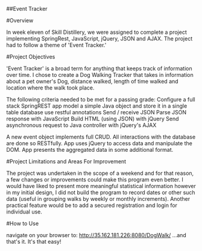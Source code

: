 ##Event Tracker

#Overview

In week eleven of Skill Distillery, we were assigned to complete a project implementing SpringRest, JavaScript, jQuery, JSON and AJAX. The project had to follow a theme of 'Event Tracker.'

#Project Objectives

'Event Tracker' is a broad term for anything that keeps track of information over time. I chose to create a Dog Walking Tracker that takes in information about a pet owner's Dog, distance walked, length of time walked and location where the walk took place.


The following criteria needed to be met for a passing grade:
Configure a full stack SpringREST app
model a simple Java object and store it in a single table database
use restful annotations
Send / receive JSON
Parse JSON response with JavaScript
Build HTML (using JSON) with jQuery
Send asynchronous request to Java controller with jQuery's AJAX


A new event object implements full CRUD.
All interactions with the database are done so RESTfully.
App uses jQuery to access data and manipulate the DOM.
App presents the aggregated data in some additional format.

#Project Limitations and Areas For Improvement

The project was undertaken in the scope of a weekend and for that reason, a few changes or improvements could make this program even better. I would have liked to present more meaningful statistical information however in my initial design, I did not build the program to record dates or other such data (useful in grouping walks by weekly or monthly increments). Another practical feature would be to add a secured registration and login for individual use.

#How to Use

navigate on your browser to:
http://35.162.181.226:8080/DogWalk/
...and that's it. It's that easy!
